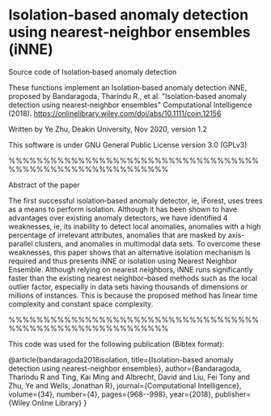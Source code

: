 # Isolation‐based anomaly detection using nearest‐neighbor ensembles (iNNE)
Source code of Isolation‐based anomaly detection

These functions implement an Isolation‐based anomaly detection iNNE, proposed by Bandaragoda, Tharindu R., et al. "Isolation‐based anomaly detection using nearest‐neighbor ensembles" Computational Intelligence (2018). https://onlinelibrary.wiley.com/doi/abs/10.1111/coin.12156

Written by Ye Zhu, Deakin University, Nov 2020, version 1.2

This software is under GNU General Public License version 3.0 (GPLv3)

%%%%%%%%%%%%%%%%%%%%%%%%%%%%%%%%%%%%%%%%%%%%%%%%%%%%%%%%%%% 

Abstract of the paper

The first successful isolation‐based anomaly detector, ie, iForest, uses trees as a means to perform isolation. Although it has been shown to have advantages over existing anomaly detectors, we have identified 4 weaknesses, ie, its inability to detect local anomalies, anomalies with a high percentage of irrelevant attributes, anomalies that are masked by axis‐parallel clusters, and anomalies in multimodal data sets. To overcome these weaknesses, this paper shows that an alternative isolation mechanism is required and thus presents iNNE or isolation using Nearest Neighbor Ensemble. Although relying on nearest neighbors, iNNE runs significantly faster than the existing nearest neighbor–based methods such as the local outlier factor, especially in data sets having thousands of dimensions or millions of instances. This is because the proposed method has linear time complexity and constant space complexity.


%%%%%%%%%%%%%%%%%%%%%%%%%%%%%%%%%%%%%%%%%%%%%%%%%%%%%%%%%%% 

This code was used for the following publication (Bibtex format):

@article{bandaragoda2018isolation,
  title={Isolation-based anomaly detection using nearest-neighbor ensembles},
  author={Bandaragoda, Tharindu R and Ting, Kai Ming and Albrecht, David and Liu, Fei Tony and Zhu, Ye and Wells, Jonathan R},
  journal={Computational Intelligence},
  volume={34},
  number={4},
  pages={968--998},
  year={2018},
  publisher={Wiley Online Library}
}
